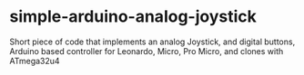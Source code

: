# simple-arduino-analog-joystick
Short piece of code that implements an analog Joystick, and digital buttons, Arduino based controller for Leonardo, Micro, Pro Micro, and clones with ATmega32u4

